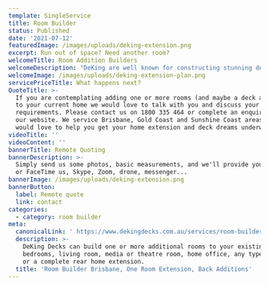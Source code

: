 ```yaml
---
template: SingleService
title: Room Builder
status: Published
date: '2021-07-12'
featuredImage: /images/uploads/deking-extension.png
excerpt: Run out of space? Need another room?
welcomeTitle: Room Addition Builders
welcomeDescription: "DeKing are well known for constructing stunning decks, but did you know that we also build additional rooms (and extensions) to your home.  We can add bedrooms, living and family rooms, media and theatre rooms, dining rooms and home offices.  DeKing can build most room additions or extensions with the exception of kitchens and bathrooms.  We can even construct that man-cave, she-shed, craft or office studio in your backyard!\r\n\nThe team at DeKing are fully qualified and experienced builders that specialise primarily in decks and room additions.  We do not build entire houses or take on large extensions as we prefer to focus on the smaller and customised work.  This specialised work will extend your outdoor and indoor living areas and add enjoyment to your current home.  So if you are looking to add one or more rooms to your home we are best equipped to help, as there are not many builders that focus on smaller, more specific builds and room additions.\r\n\n## Back Home Extensions\r\n\nThe majority of room additions are extensions to the rear of existing homes. The way the majority of homes are constructed means it is the easiest and most cost efficient way to go, but occasionally we do build rooms to the front or the side of homes.  \r\n\nThe complexity and the cost of back home extensions varies significantly from home to home and is dependent upon several factors - current layout of the house, the size, type and number of room additions, the chosen materials and the changes required to the existing home to accommodate the additional back of house extension.\r\n\n## Popular Room Additions\r\n\nFamilies often outgrow their existing homes as their family grows.  A three bedroom home might be just what is needed when the children are smaller, but as they become teenagers sharing a bedroom often becomes problematic.  Or there might be an unexpected pregnancy and a new addition to the family.  These are very common reasons why we are engaged to add one or more additional bedrooms to a home.\r\n\nThe increased popularity of media and theatre rooms has led to a number of room addition building jobs at Deking.  The preference for more than one living area, many home owners choose now to have a formal as well a casual living area, or an adult zone and a kids zone.  \r\n\nAs DeKing are both room and deck builders, we are the perfect choice to undertake your rear home extension to include that extra living area and deck addition. We have the perfect climate in South East Queensland to enjoy indoor and outdoor living all year round."
welcomeImage: /images/uploads/deking-extension-plan.png
servicePriceTitle: What happens next?
QuoteTitle: >-
  If you are contemplating adding one or more rooms (and maybe a deck as well)
  to your current home we would love to talk with you and discuss your ideas and
  requirements. Please contact us on 1800 335 464 or complete an enquiry form on
  our website. We service Brisbane, Gold Coast and Sunshine Coast areas and
  would love to help you get your home extension and deck dreams underway.
videoTitle: ''
videoContent: ''
bannerTitle: Remote Quoting
bannerDescription: >-
  Simply send us some photos, basic measurements, and we'll provide you a quote,
  or FaceTime us, Skype, Zoom, drone, messenger...
bannerImage: /images/uploads/deking-extension.png
bannerButton:
  label: Remote quote
  link: contact
categories:
  - category: room builder
meta:
  canonicalLink: ' https://www.dekingdecks.com.au/services/room-builder/'
  description: >-
    DeKing Decks can build one or more additional rooms to your existing home -
    bedrooms, living room, media or theatre room, home office, any type of room
    or a complete rear home extension.
  title: 'Room Builder Brisbane, One Room Extension, Back Additions'
---
```


